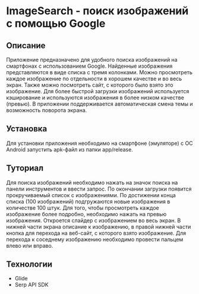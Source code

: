 # ImageSearch - поиск изображений с помощью Google
## Описание
Приложение предназначено для удобного поиска изображений на смартфонах с использованием Google. Найденные изображения представляются в виде списка с тремя колонками.
Можно просмотреть каждое изображение по отдельности в хорошем качестве и во весь экран. Также можно посмотреть сайт, с которого было взято это изображение.
Для более быстрой загрузки изображений используется кэширование и используются изображения в более низком качестве (превью).
В приложении поддерживается автоматическая смена темы и возможность поворота экрана.
## Установка
Для установки приложения необходимо на смартфоне (эмуляторе) с ОС Android запустить apk-файл из папки app/release.
## Туториал
Для поиска изображений необходимо нажать на значок поиска на панели инструментов и ввести запрос. По окончании загрузки появится прокручиваемый список с изображениями.
По достижении конца списка (100 изображений) подгружаются новые изображения в количестве 100 штук.
Для того, чтобы просмотреть каждое изображение более подробно, необходимо нажать на превью изображения. Откроется слайдер с изображением во весь экран. 
В нижней части экрана описание к изображению, в правой нижней части кнопка для перехода на веб-сайт, с которого взято изображение.
Для перехода к соседнему изображению необходимо провести пальцем влево или вправо.
## Технологии
* Glide
* Serp API SDK
